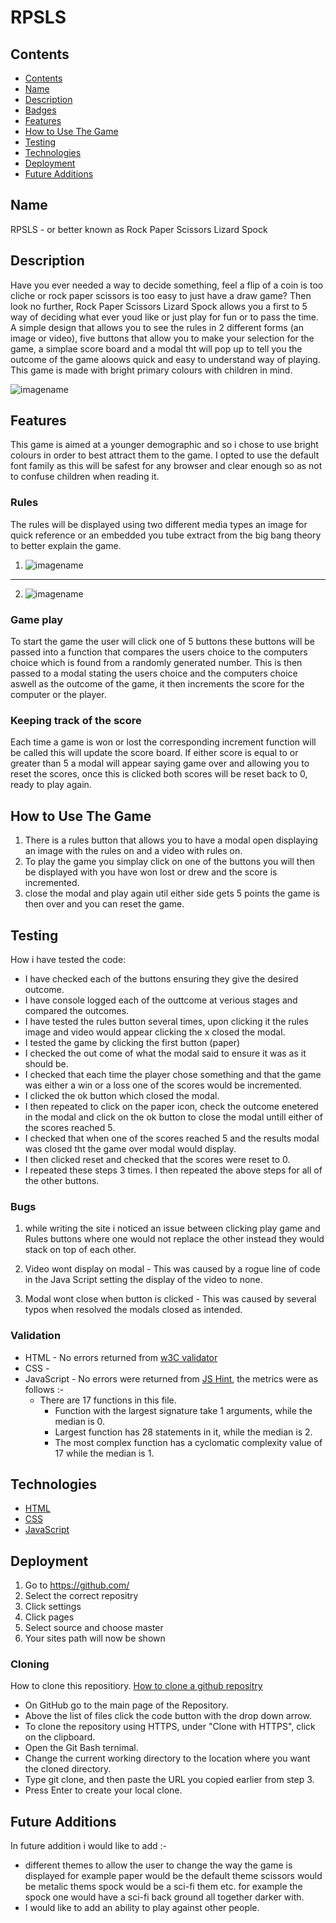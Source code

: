 # RPSLS

## Contents

* [Contents](#contents)
* [Name](#name)
* [Description](#discription)
* [Badges](#badges)
* [Features](#features)
* [How to Use The Game](#how-to-play-the-game)
* [Testing](#testing)
* [Technologies](#technologies)
* [Deployment](#deployment)
* [Future Additions](#future-additions)

## Name

RPSLS - or better known as Rock Paper Scissors Lizard Spock

## Description

Have you ever needed a way to decide something, feel a flip of a coin is too cliche or rock paper scissors is too easy to just have a draw game? Then look no further, Rock Paper Scissors Lizard Spock allows you a first to 5 way of deciding what ever youd like or just play for fun or to pass the time.
A simple design that allows you to see the rules in 2 different forms (an image or video), five buttons that allow you to make your selection for the game, a simplae score board and a modal tht will pop up to tell you the outcome of the game aloows quick and easy to understand way of playing.
This game is made with bright primary colours with children in mind.

![imagename](assets/images/responsiveness.png)

## Features

This game is aimed at a younger demographic and so i chose to use bright colours in order to best attract them to the game. I opted to use the default font family as this will be safest for any browser and clear enough so as not to confuse children when reading it.

### Rules

The rules will be displayed using two different media types an image for quick reference or an embedded you tube extract from the big bang theory to better explain the game.

1. ![imagename](assets/images/rulesImg.jpeg)
---

2. ![imagename](assets/images/RPSLSHeroImage.jpg)

### Game play

To start the game the user will click one of 5 buttons these buttons will be passed into a function that compares the users choice to the computers choice which is found from a randomly generated number. This is then passed to a modal stating the users choice and the computers choice aswell as the outcome of the game, it then increments the score for the computer or the player.

### Keeping track of the score

Each time a game is won or lost the corresponding increment function will be called this will update the score board. If either score is equal to or greater than 5 a modal will appear saying game over and allowing you to reset the scores, once this is clicked both scores will be reset back to 0, ready to play again.

## How to Use The Game

1. There is a rules button that allows you to have a modal open displaying an image with the rules on and a video with rules on.
2. To play the game you simplay click on one of the buttons you will then be displayed with you have won lost or drew and the score is incremented.
3. close the modal and play again util either side gets 5 points the game is then over and you can reset the game.

## Testing

How i have tested the code:
* I have checked each of the buttons ensuring they give the desired outcome.
* I have console logged each of the outtcome at verious stages and compared the outcomes.
* I have tested the rules button several times, upon clicking it the rules image and video would appear clicking the x closed the modal.
* I tested the game by clicking the first button (paper)
* I checked the out come of what the modal said to ensure it was as it should be.
* I checked that each time the player chose something and that the game was either a win or a loss one of the scores would be incremented.
* I clicked the ok button which closed the modal.
* I then repeated to click on the paper icon, check the outcome enetered in the modal and click on the ok button to close the modal untill either of the scores reached 5. 
* I checked that when one of the scores reached 5 and the results modal was closed tht the game over modal would display.
* I then clicked reset and checked that the scores were reset to 0.
* I repeated these steps 3 times.
I then repeated the above steps for all of the other buttons.

### Bugs

1. while writing the site i noticed an issue between clicking play game and Rules buttons where one would not replace the other instead they would stack on top of each other.

2. Video wont display on modal - This was caused by a rogue line of code in the Java Script setting the display of the video to none.

3. Modal wont close when button is clicked - This was caused by several typos when resolved the modals closed as intended.

### Validation

* HTML - No errors returned from [w3C validator](https://validator.w3.org/nu/#textarea)
* CSS -
* JavaScript - No errors were returned from [JS Hint](https://jshint.com/), the metrics were as follows :-
    * There are 17 functions in this file.
        * Function with the largest signature take 1 arguments, while the median is 0.
        * Largest function has 28 statements in it, while the median is 2.
        * The most complex function has a cyclomatic complexity value of 17 while the median is 1.

## Technologies

* [HTML](https://en.wikipedia.org/wiki/HTML)
* [CSS](https://en.wikipedia.org/wiki/CSS)
* [JavaScript](https://en.wikipedia.org/wiki/JavaScript)

## Deployment

1. Go to https://github.com/
2. Select the correct repositry
3. Click settings
4. Click pages
5. Select source and choose master
6. Your sites path will now be shown

### Cloning

How to clone this repositiory. [How to clone a github repositry](https://docs.github.com/en/github/creating-cloning-and-archiving-repositories/cloning-a-repository-from-github/cloning-a-repository)

* On GitHub go to the main page of the Repository.
* Above the list of files click the code button with the drop down arrow.
* To clone the repository using HTTPS, under "Clone with HTTPS", click on the clipboard.
* Open the Git Bash ternimal.
* Change the current working directory to the location where you want the cloned directory.
* Type git clone, and then paste the URL you copied earlier from step 3.
* Press Enter to create your local clone.

## Future Additions

In future addition i would like to add :-
* different themes to allow the user to change the way the game is displayed for example paper would be the default theme scissors would be  metalic thems spock would be a sci-fi them etc. for example the spock one would have a sci-fi back ground all together darker with.
* I would like to add an ability to play against other people.